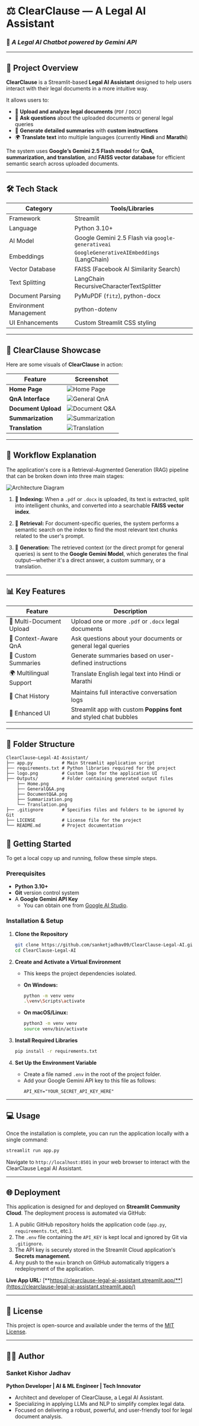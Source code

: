 # ⚖️ ClearClause — A Legal AI Assistant
### 🤖 *A Legal AI Chatbot powered by Gemini API*

---

## 📌 Project Overview

**ClearClause** is a Streamlit-based **Legal AI Assistant** designed to help users interact with their legal documents in a more intuitive way.  

It allows users to:

- 📑 **Upload and analyze legal documents** (`PDF` / `DOCX`)  
- 🤖 **Ask questions** about the uploaded documents or general legal queries  
- 📝 **Generate detailed summaries** with **custom instructions**  
- 🌍 **Translate text** into multiple languages (currently **Hindi** and **Marathi**)  

The system uses **Google’s Gemini 2.5 Flash model** for **QnA, summarization, and translation**, and **FAISS vector database** for efficient semantic search across uploaded documents.

---

## 🛠 Tech Stack

| Category              | Tools/Libraries                                      |
|-----------------------|------------------------------------------------------|
| Framework             | Streamlit                                            |
| Language              | Python 3.10+                                         |
| AI Model              | Google Gemini 2.5 Flash via `google-generativeai`    |
| Embeddings            | `GoogleGenerativeAIEmbeddings` (LangChain)           |
| Vector Database       | FAISS (Facebook AI Similarity Search)                |
| Text Splitting        | LangChain RecursiveCharacterTextSplitter             |
| Document Parsing      | PyMuPDF (`fitz`), python-docx                        |
| Environment Management| python-dotenv                                        |
| UI Enhancements       | Custom Streamlit CSS styling                         |

---

## 📸 ClearClause Showcase

Here are some visuals of **ClearClause** in action:

| Feature | Screenshot |
|---------|------------|
| **Home Page** | ![Home Page](Outputs/Home.png) |
| **QnA Interface** | ![General QnA](Outputs/GeneralQ&A.png) |
| **Document Upload** | ![Document Q&A](Outputs/DocumentQ&A.png) |
| **Summarization** | ![Summarization](Outputs/Summarization.png) |
| **Translation** | ![Translation](Outputs/Translation.png) |

---

## 🔄 Workflow Explanation

The application's core is a Retrieval-Augmented Generation (RAG) pipeline that can be broken down into three main stages:

![Architecture Diagram](Outputs/Architecture_Diagram.png)

1.  📄 **Indexing:** When a `.pdf` or `.docx` is uploaded, its text is extracted, split into intelligent chunks, and converted into a searchable **FAISS vector index**.

2.  🔎 **Retrieval:** For document-specific queries, the system performs a semantic search on the index to find the most relevant text chunks related to the user's prompt.

3.  🤖 **Generation:** The retrieved context (or the direct prompt for general queries) is sent to the **Google Gemini Model**, which generates the final output—whether it's a direct answer, a custom summary, or a translation.

---

## 📊 Key Features

| Feature | Description |
|---------|-------------|
| 📂 Multi-Document Upload | Upload one or more `.pdf` or `.docx` legal documents |
| 🤖 Context-Aware QnA | Ask questions about your documents or general legal queries |
| 📝 Custom Summaries | Generate summaries based on user-defined instructions |
| 🌍 Multilingual Support | Translate English legal text into Hindi or Marathi |
| 💬 Chat History | Maintains full interactive conversation logs |
| 🎨 Enhanced UI | Streamlit app with custom **Poppins font** and styled chat bubbles |

---

## 📁 Folder Structure

```
ClearClause—Legal-AI-Assistant/
├── app.py           # Main Streamlit application script
├── requirements.txt # Python libraries required for the project
├── logo.png         # Custom logo for the application UI
├── Outputs/         # Folder containing generated output files
    ├── Home.png
    ├── GeneralQ&A.png
    ├── DocumentQ&A.png
    ├── Summarization.png
    └── Translation.png
├── .gitignore       # Specifies files and folders to be ignored by Git
├── LICENSE          # License file for the project
└── README.md        # Project documentation
```

## 🚀 Getting Started

To get a local copy up and running, follow these simple steps.

### Prerequisites

- **Python 3.10+**
- **Git** version control system
- A **Google Gemini API Key**
  - You can obtain one from [Google AI Studio](https://aistudio.google.com/).

### Installation & Setup

1.  **Clone the Repository**
    ```bash
    git clone https://github.com/sanketjadhav09/ClearClause-Legal-AI.git
    cd ClearClause-Legal-AI
    ```

2.  **Create and Activate a Virtual Environment**
    - This keeps the project dependencies isolated.

    - **On Windows:**
      ```bash
      python -m venv venv
      .\venv\Scripts\activate
      ```
    - **On macOS/Linux:**
      ```bash
      python3 -m venv venv
      source venv/bin/activate
      ```

3.  **Install Required Libraries**
    ```bash
    pip install -r requirements.txt
    ```

4.  **Set Up the Environment Variable**
    - Create a file named `.env` in the root of the project folder.
    - Add your Google Gemini API key to this file as follows:
      ```
      API_KEY="YOUR_SECRET_API_KEY_HERE"
      ```

---

## 💻 Usage

Once the installation is complete, you can run the application locally with a single command:

```bash
streamlit run app.py
```

Navigate to `http://localhost:8501` in your web browser to interact with the ClearClause Legal AI Assistant.

---

## 🌐 Deployment

This application is designed for and deployed on **Streamlit Community Cloud**. The deployment process is automated via GitHub:

1.  A public GitHub repository holds the application code (`app.py`, `requirements.txt`, etc.).
2.  The `.env` file containing the `API_KEY` is kept local and ignored by Git via `.gitignore`.
3.  The API key is securely stored in the Streamlit Cloud application's **Secrets management**.
4.  Any push to the `main` branch on GitHub automatically triggers a redeployment of the application.

**Live App URL:** [**https://clearclause-legal-ai-assistant.streamlit.app/**](https://clearclause-legal-ai-assistant.streamlit.app/)

---

## 📄 License

This project is open-source and available under the terms of the [MIT License](LICENSE).

---

## 👨‍💻 Author

### **Sanket Kishor Jadhav**

**Python Developer | AI & ML Engineer | Tech Innovator**

-   Architect and developer of ClearClause, a Legal AI Assistant.
-   Specializing in applying LLMs and NLP to simplify complex legal data.
-   Focused on delivering a robust, powerful, and user-friendly tool for legal document analysis.
